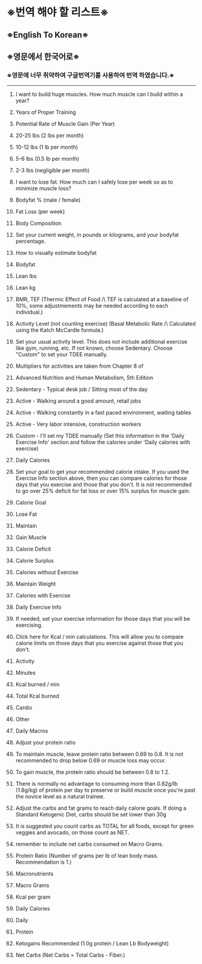 # ※번역 해야 할 리스트※
## ※English To Korean※
## ※영문에서 한국어로※
### ※영문에 너무 취약하여 구글번역기를 사용하여 번역 하였습니다.※
---
1. I want to build huge muscles. How much muscle can I build within a year?
2. Years of Proper Training
3. Potential Rate of Muscle Gain (Per Year)
4. 20-25 lbs (2 lbs per month)
5. 10-12 lbs (1 lb per month)
6. 5-6 lbs (0.5 lb per month)
7. 2-3 lbs (negligible per month)
8. I want to lose fat. How much can I safely lose per week so as to minimize muscle loss?
9. Bodyfat % (male / female)
10. Fat Loss (per week)
11. Body Composition
12. Set your current weight, in pounds or kilograms, and your bodyfat percentage. 

13. How to visually estimate bodyfat
14. Bodyfat
15. Lean lbs
16. Lean kg
17. BMR, TEF (Thermic Effect of Food /\ TEF is calculated at a baseline of 10%, some adjustmements may be needed according to each individual.)

18. Activity Level (not counting exercise) (Basal Metabolic Rate /\ Calculated using the Katch McCardle formula.)

19. Set your usual activity level. This does not include additional exercise like gym, running, etc. If not known, choose Sedentary. Choose "Custom" to set your TDEE manually.

20. Multipliers for activities are taken from Chapter 8 of 
21. Advanced Nutrition and Human Metabolism, 5th Edition
22. Sedentary - Typical desk job / Sitting most of the day
23. Active - Walking around a good amount, retail jobs
24. Active - Walking constantly in a fast paced environment, waiting tables
25. Active - Very labor intensive, construction workers
26. Custom - I'll set my TDEE manually (Set this information in the 'Daily Exercise Info' section and follow the calories under 'Daily calories with exercise)

27. Daily Calories
28. Set your goal to get your recommended calorie intake. If you used the Exercise Info
section above, then you can compare calories for those days that you exercise and those that you don't.
It is not recommended to go over 25% deficit for fat loss or over 15% surplus for muscle gain.

29. Calorie Goal
30. Lose Fat
31. Maintain
32. Gain Muscle
33. Calorie Deficit
34. Calorie Surplus
35. Calories without Exercise
36. Maintain Weight
37. Calories with Exercise 
38. Daily Exercise Info
39. If needed, set your exercise information for those days that you will be exercising.

40. Click here for Kcal / min calculations. This will allow you
to compare calorie limits on those days that you exercise against those that you don't.

41. Activity
42. Minutes
43. Kcal burned / min
44. Total Kcal burned
45. Cardio 
46. Other
47. Daily Macros
48. Adjust your protein ratio
49. To maintain muscle, leave protein ratio between 0.69 to 0.8. It is not
recommended to drop below 0.69 or muscle loss may occur.

50. To gain muscle, the protein ratio should be between 0.8 to 1.2.
51. There is normally no advantage to consuming more than 0.82g/lb (1.8g/kg) of protein per day
to preserve or build muscle once you're past the novice level as a natural trainee.
52. Adjust the carbs and fat grams to reach daily calorie goals. If doing a Standard
Ketogenic Diet, carbs should be set lower than 30g
53. It is suggested you count carbs as TOTAL for all foods, except for green veggies and avocado, on
those count as NET.
54. remember to include net carbs consumed on Macro Grams.
55. Protein Ratio (Number of grams per lb of lean body mass. Recommendation is 1.)

56. Macronutrients
57. Macro Grams
58. Kcal per gram
59. Daily Calories
60. Daily
61. Protein
62. Ketogains Recommended (1.0g protein / Lean Lb Bodyweight)
63. Net Carbs (Net Carbs = Total Carbs - Fiber.)